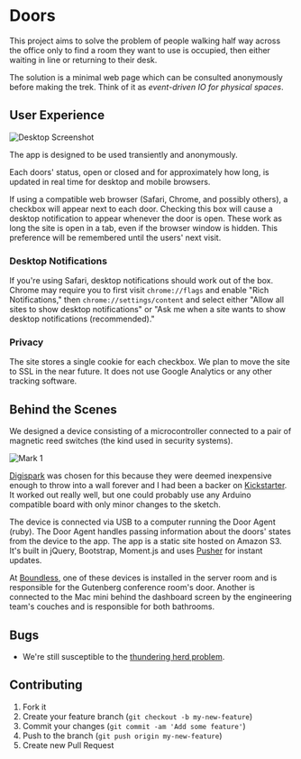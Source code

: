# Doors

This project aims to solve the problem of people walking half way across the office only to find a room they want to use is occupied, then either waiting in line or returning to their desk.

The solution is a minimal web page which can be consulted anonymously before making the trek. Think of it as *event-driven IO for physical spaces*.

## User Experience

![Desktop Screenshot](https://raw.github.com/jelder/doors/master/screenshots/desktop_screenshot.png "Desktop Screenshot")

The app is designed to be used transiently and anonymously.

Each doors' status, open or closed and for approximately how long, is updated in real time for desktop and mobile browsers.

If using a compatible web browser (Safari, Chrome, and possibly others), a checkbox will appear next to each door. Checking this box will cause a desktop notification to appear whenever the door is open. These work as long the site is open in a tab, even if the browser window is hidden. This preference will be remembered until the users' next visit.

### Desktop Notifications

If you're using Safari, desktop notifications should work out of the box. Chrome may require you to first visit `chrome://flags` and enable "Rich Notifications," then `chrome://settings/content` and select either "Allow all sites to show desktop notifications" or "Ask me when a site wants to show desktop notifications (recommended)."

### Privacy

The site stores a single cookie for each checkbox. We plan to move the site to SSL in the near future. It does not use Google Analytics or any other tracking software.

## Behind the Scenes

We designed a device consisting of a microcontroller connected to a pair of magnetic reed switches (the kind used in security systems). 

![Mark 1](https://raw.github.com/jelder/doors/master/screenshots/hardware.jpg "Mark 1")

[Digispark](http://digistump.com/products/1) was chosen for this because they were deemed inexpensive enough to throw into a wall forever and I had been a backer on [Kickstarter](http://digistump.com/digispark/backers/). It worked out really well, but one could probably use any Arduino compatible board with only minor changes to the sketch.

The device is connected via USB to a computer running the Door Agent (ruby). The Door Agent handles passing information about the doors' states from the device to the app. The app is a static site hosted on Amazon S3. It's built in jQuery, Bootstrap, Moment.js and uses [Pusher](https://www.pusherapp.com/) for instant updates.

At [Boundless](https://www.boundless.com/), one of these devices is installed in the server room and is responsible for the Gutenberg conference room's door. Another is connected to the Mac mini behind the dashboard screen by the engineering team's couches and is responsible for both bathrooms.

## Bugs

* We're still susceptible to the [thundering herd problem](http://en.wikipedia.org/wiki/Thundering_herd_problem).

## Contributing

1. Fork it
2. Create your feature branch (`git checkout -b my-new-feature`)
3. Commit your changes (`git commit -am 'Add some feature'`)
4. Push to the branch (`git push origin my-new-feature`)
5. Create new Pull Request
